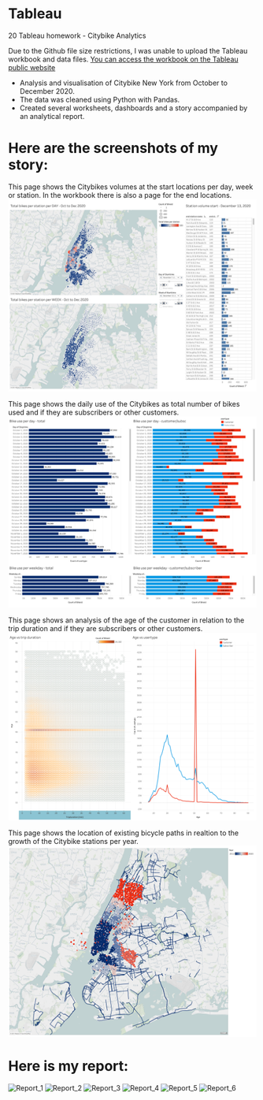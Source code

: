 # Tableau
20 Tableau homework - Citybike Analytics

Due to the Github file size restrictions, I was unable to upload the Tableau workbook and data files. 
[You can access the workbook on the Tableau public website](https://public.tableau.com/views/20Tableauhomework-CitybikeNewYork/Story?:language=en&:display_count=y&publish=yes&:origin=viz_share_link)

* Analysis and visualisation of Citybike New York from October to December 2020.
* The data was cleaned using Python with Pandas.
* Created several worksheets, dashboards and a story accompanied by an analytical report.

# Here are the screenshots of my story:

This page shows the Citybikes volumes at the start locations per day, week or station. In the workbook there is also a page for the end locations.
![Start_location_volume](Project_screenshots/Start_location_volume.png)

This page shows the daily use of the Citybikes as total number of bikes used and if they are subscribers or other customers.
![daily_use](Project_screenshots/daily_use.png)

This page shows an analysis of the age of the customer in relation to the trip duration and if they are subscribers or other customers.
![age_analysis](Project_screenshots/age_analysis.png)

This page shows the location of existing bicycle paths in realtion to the growth of the Citybike stations per year.
![bikepaths_vs_sitybikestations](Project_screenshots/bikepaths_vs_sitybikestations.png)

# Here is my report:

![Report_1](Project_screenshots/Report_1.png)
![Report_2](Project_screenshots/Report_2.png)
![Report_3](Project_screenshots/Report_3.png)
![Report_4](Project_screenshots/Report_4.png)
![Report_5](Project_screenshots/Report_5.png)
![Report_6](Project_screenshots/Report_6.png)
